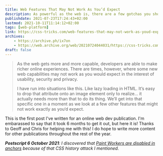 ```yaml
---
title: Web Features That May Not Work As You’d Expect
description: As powerful as the web is, there are a few gotchas you should know about.
publishdate: 2021-07-23T17:24:43+02:00
lastmod: 2021-10-11T11:14:12+02:00
tags: [web-platform]
link: https://css-tricks.com/web-features-that-may-not-work-as-youd-expect/
archives:
    - https://archive.ph/ix7on
    - https://web.archive.org/web/20210724044031/https://css-tricks.com/web-features-that-may-not-work-as-youd-expect/
draft: false
---
```


> As the web gets more and more capable, developers are able to make richer online experiences. There are times, however, where some new web capabilities may not work as you would expect in the interest of usability, security and privacy.
>
> I have run into situations like this. Like lazy loading in HTML. It’s easy to drop that attribute onto an image element only to realize… it actually needs more than that to do its thing. We’ll get into that specific one in a moment as we look at a few other features that might not work exactly as you‘d expect.

This is the first post I've written for an online web dev publication. I'm embarassed to say that it took 6 months to get it out, but here it is! Thanks to Geoff and Chris for helping me with this! I do hope to write more content for other publications throughout the rest of the year.

***Postscript 6 October 2021**: I discovered that [Paint Workers are disabled in anchors](https://drafts.css-houdini.org/css-paint-api/#privacy-considerations) because of that CSS history attack I mentioned.*
